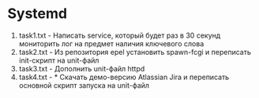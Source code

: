 #  Systemd

1. task1.txt - Написать service, который будет раз в 30 секунд мониторить лог на предмет наличия ключевого слова
2. task2.txt - Из репозитория epel установить spawn-fcgi и переписать init-скрипт на unit-файл
3. task3.txt - Дополнить unit-файл httpd
4. task4.txt - * Скачать демо-версию Atlassian Jira и переписать основной скрипт запуска на unit-файл


